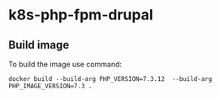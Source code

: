 # k8s-php-fpm-drupal

## Build image

To build the image use command:

```
docker build --build-arg PHP_VERSION=7.3.12  --build-arg PHP_IMAGE_VERSION=7.3 .
```